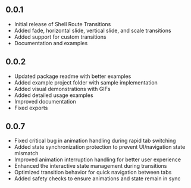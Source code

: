 ## 0.0.1

* Initial release of Shell Route Transitions
* Added fade, horizontal slide, vertical slide, and scale transitions
* Added support for custom transitions
* Documentation and examples

## 0.0.2

* Updated package readme with better examples
* Added example project folder with sample implementation
* Added visual demonstrations with GIFs
* Added detailed usage examples
* Improved documentation
* Fixed exports

## 0.0.7

* Fixed critical bug in animation handling during rapid tab switching
* Added state synchronization protection to prevent UI/navigation state mismatch
* Improved animation interruption handling for better user experience
* Enhanced the interactive state management during transitions
* Optimized transition behavior for quick navigation between tabs
* Added safety checks to ensure animations and state remain in sync 
